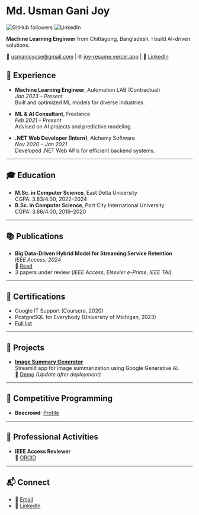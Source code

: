 # Md. Usman Gani Joy

![GitHub followers](https://img.shields.io/github/followers/joypciu?style=social)
![LinkedIn](https://img.shields.io/badge/LinkedIn-Connect-0A66C2?logo=linkedin)

**Machine Learning Engineer**  from Chittagong, Bangladesh. I build AI-driven solutions.

📧 [usmanjoycse@gmail.com](mailto:usmanjoycse@gmail.com) | 🌐 [joy-resume.vercel.app](https://joy-resume.vercel.app) | 🔗 [LinkedIn](https://t.ly/_pRUQ)


## 💼 Experience

- **Machine Learning Engineer**, Automation LAB (Contractual)  
  *Jan 2023 – Present*  
  Built and optimized ML models for diverse industries.

- **ML & AI Consultant**, Freelance  
  *Feb 2021 – Present*  
  Advised on AI projects and predictive modeling.

- **.NET Web Developer (Intern)**, Alchemy Software  
  *Nov 2020 – Jan 2021*  
  Developed .NET Web APIs for efficient backend systems.

---

## 🎓 Education

- **M.Sc. in Computer Science**, East Delta University  
  CGPA: 3.83/4.00, 2022–2024
- **B.Sc. in Computer Science**, Port City International University  
  CGPA: 3.86/4.00, 2016–2020

---

## 📚 Publications

- **Big Data-Driven Hybrid Model for Streaming Service Retention**  
  *IEEE Access, 2024*  
  🔗 [Read](https://ieeexplore.ieee.org/document/10530632)
- 3 papers under review (*IEEE Access*, *Elsevier e-Prime*, *IEEE TAI*)

---

## 🏅 Certifications

- Google IT Support (Coursera, 2020)
- PostgreSQL for Everybody (University of Michigan, 2023)
- [Full list](https://joy-resume.vercel.app)

---

## 🌟 Projects

- **[Image Summary Generator](https://github.com/joypciu/image-summary-app)**  
  Streamlit app for image summarization using Google Generative AI.  
  🔗 [Demo](https://your-app-name.streamlit.app) *(Update after deployment)*

---

## 🧩 Competitive Programming

- **Beecrowd**: [Profile](https://judge.beecrowd.com/en/profile/141917)

---

## 🤝 Professional Activities

- **IEEE Access Reviewer**  
  🔗 [ORCID](https://orcid.org/0009-0003-9498-3828)

---

## 📬 Connect

- 📧 [Email](mailto:usmanjoycse@gmail.com)
- 🔗 [LinkedIn](https://t.ly/_pRUQ)
